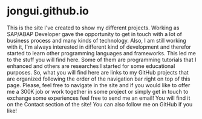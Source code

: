 # jongui.github.io

This is the site I've created to show my different projects. Working as SAP/ABAP Developer gave the opportunity to get in touch with a lot of business process and many kinds of technology. Also, I am still working with it, I'm always interested in different kind of development and therefor started to learn other programming languages and frameworks. This led me to the stuff you will find here. Some of them are programming tutorials that I enhanced and others are researches I started for some educational purposes. So, what you will find here are links to my GitHub projects that are organized following the order of the navigation bar right on top of this page. Please, feel free to navigate in the site and if you would like to offer me a 300K job or work together in some project or simply get in touch to exchange some experiences feel free to send me an email! You will find it on the Contact section of the site! You can also follow me on GitHub if you like!
